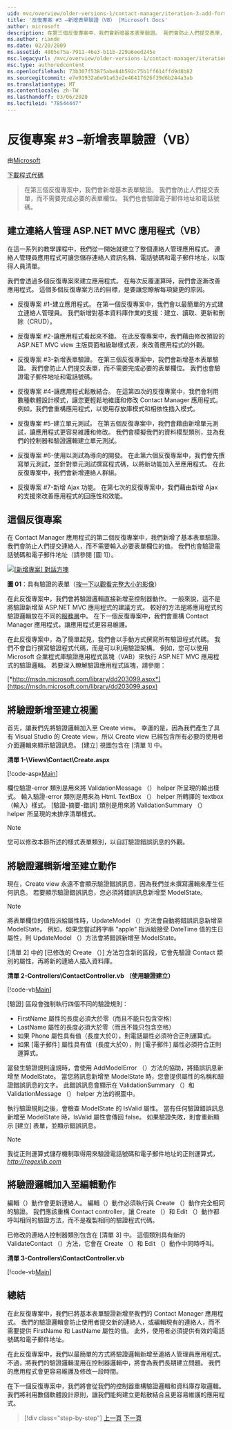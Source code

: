```yaml
---
uid: mvc/overview/older-versions-1/contact-manager/iteration-3-add-form-validation-vb
title: '反復專案 #3 –新增表單驗證（VB） |Microsoft Docs'
author: microsoft
description: 在第三個反復專案中，我們會新增基本表單驗證。 我們會防止人們提交表單，而不需要完成必要的表單欄位。 我們也會驗證 emai 。
ms.author: riande
ms.date: 02/20/2009
ms.assetid: 4805e75a-7911-46e3-b11b-229a6eed245e
msc.legacyurl: /mvc/overview/older-versions-1/contact-manager/iteration-3-add-form-validation-vb
msc.type: authoredcontent
ms.openlocfilehash: 73b307f53875abe84b592c75b1ff614ffd9d8b82
ms.sourcegitcommit: e7e91932a6e91a63e2e46417626f39d6b244a3ab
ms.translationtype: MT
ms.contentlocale: zh-TW
ms.lasthandoff: 03/06/2020
ms.locfileid: "78544447"
---
```

# <a name="iteration-3--add-form-validation-vb"></a>反復專案 #3 –新增表單驗證（VB）

由[Microsoft](https://github.com/microsoft)

[下載程式代碼](iteration-3-add-form-validation-vb/_static/contactmanager_3_vb1.zip)

> 在第三個反復專案中，我們會新增基本表單驗證。 我們會防止人們提交表單，而不需要完成必要的表單欄位。 我們也會驗證電子郵件地址和電話號碼。

## <a name="building-a-contact-management-aspnet-mvc-application-vb"></a>建立連絡人管理 ASP.NET MVC 應用程式（VB）

在這一系列的教學課程中，我們從一開始就建立了整個連絡人管理應用程式。 連絡人管理員應用程式可讓您儲存連絡人資訊名稱、電話號碼和電子郵件地址，以取得人員清單。

我們會透過多個反復專案來建立應用程式。 在每次反覆運算時，我們會逐漸改善應用程式。 這個多個反復專案方法的目標，是要讓您瞭解每項變更的原因。

- 反復專案 #1-建立應用程式。 在第一個反復專案中，我們會以最簡單的方式建立連絡人管理員。 我們新增對基本資料庫作業的支援：建立、讀取、更新和刪除（CRUD）。

- 反復專案 #2-讓應用程式看起來不錯。 在此反復專案中，我們藉由修改預設的 ASP.NET MVC view 主版頁面和級聯樣式表，來改善應用程式的外觀。

- 反復專案 #3-新增表單驗證。 在第三個反復專案中，我們會新增基本表單驗證。 我們會防止人們提交表單，而不需要完成必要的表單欄位。 我們也會驗證電子郵件地址和電話號碼。

- 反復專案 #4-讓應用程式鬆散結合。 在這第四次的反復專案中，我們會利用數種軟體設計模式，讓您更輕鬆地維護和修改 Contact Manager 應用程式。 例如，我們會重構應用程式，以使用存放庫模式和相依性插入模式。

- 反復專案 #5-建立單元測試。 在第五個反復專案中，我們會藉由新增單元測試，讓應用程式更容易維護和修改。 我們會模擬我們的資料模型類別，並為我們的控制器和驗證邏輯建立單元測試。

- 反復專案 #6-使用以測試為導向的開發。 在此第六個反復專案中，我們會先撰寫單元測試，並針對單元測試撰寫程式碼，以將新功能加入至應用程式。 在此反復專案中，我們會新增連絡人群組。

- 反復專案 #7-新增 Ajax 功能。 在第七次的反復專案中，我們藉由新增 Ajax 的支援來改善應用程式的回應性和效能。

## <a name="this-iteration"></a>這個反復專案

在 Contact Manager 應用程式的第二個反復專案中，我們新增了基本表單驗證。 我們會防止人們提交連絡人，而不需要輸入必要表單欄位的值。 我們也會驗證電話號碼和電子郵件地址（請參閱 [圖 1]）。

[![[新增專案] 對話方塊](iteration-3-add-form-validation-vb/_static/image1.jpg)](iteration-3-add-form-validation-vb/_static/image1.png)

**圖 01**：具有驗證的表單（[按一下以觀看完整大小的影像](iteration-3-add-form-validation-vb/_static/image2.png)）

在此反復專案中，我們會將驗證邏輯直接新增至控制器動作。 一般來說，這不是將驗證新增至 ASP.NET MVC 應用程式的建議方式。 較好的方法是將應用程式的驗證邏輯放在不同的[服務層](http://martinfowler.com/eaaCatalog/serviceLayer.html)中。 在下一個反復專案中，我們會重構 Contact Manager 應用程式，讓應用程式更容易維護。

在此反復專案中，為了簡單起見，我們會以手動方式撰寫所有驗證程式代碼。 我們不會自行撰寫驗證程式代碼，而是可以利用驗證架構。 例如，您可以使用 Microsoft 企業程式庫驗證應用程式區塊（VAB）來執行 ASP.NET MVC 應用程式的驗證邏輯。 若要深入瞭解驗證應用程式區塊，請參閱：

[*http://msdn.microsoft.com/library/dd203099.aspx*](https://msdn.microsoft.com/library/dd203099.aspx)

## <a name="adding-validation-to-the-create-view"></a>將驗證新增至建立視圖

首先，讓我們先將驗證邏輯加入至 Create view。 幸運的是，因為我們產生了具有 Visual Studio 的 Create view，所以 Create view 已經包含所有必要的使用者介面邏輯來顯示驗證訊息。 [建立] 視圖包含在 [清單 1] 中。

**清單 1-\Views\Contact\Create.aspx**

[!code-aspx[Main](iteration-3-add-form-validation-vb/samples/sample1.aspx)]

欄位驗證-error 類別是用來將 ValidationMessage （） helper 所呈現的輸出樣式。 輸入驗證-error 類別是用來為 Html. TextBox （） helper 所轉譯的 textbox （輸入）樣式。 [驗證-摘要-錯誤] 類別是用來將 ValidationSummary （） helper 所呈現的未排序清單樣式。

> [!NOTE] 
> 
> 您可以修改本節所述的樣式表單類別，以自訂驗證錯誤訊息的外觀。

## <a name="adding-validation-logic-to-the-create-action"></a>將驗證邏輯新增至建立動作

現在，Create view 永遠不會顯示驗證錯誤訊息，因為我們並未撰寫邏輯來產生任何訊息。 若要顯示驗證錯誤訊息，您必須將錯誤訊息新增至 ModelState。

> [!NOTE] 
> 
> 將表單欄位的值指派給屬性時，UpdateModel （）方法會自動將錯誤訊息新增至 ModelState。 例如，如果您嘗試將字串 "apple" 指派給接受 DateTime 值的生日屬性，則 UpdateModel （）方法會將錯誤新增至 ModelState。

[清單 2] 中的 [已修改的 Create （）] 方法包含新的區段，它會先驗證 Contact 類別的屬性，再將新的連絡人插入資料庫。

**清單 2-Controllers\ContactController.vb （使用驗證建立）**

[!code-vb[Main](iteration-3-add-form-validation-vb/samples/sample2.vb)]

[驗證] 區段會強制執行四個不同的驗證規則：

- FirstName 屬性的長度必須大於零（而且不能只包含空格）
- LastName 屬性的長度必須大於零（而且不能只包含空格）
- 如果 Phone 屬性具有值（長度大於0），則電話屬性必須符合正則運算式。
- 如果 [電子郵件] 屬性具有值（長度大於0），則 [電子郵件] 屬性必須符合正則運算式。

當發生驗證規則違規時，會使用 AddModelError （）方法的協助，將錯誤訊息新增至 ModelState。 當您將訊息新增至 ModelState 時，您會提供屬性的名稱和驗證錯誤訊息的文字。 此錯誤訊息會顯示在 ValidationSummary （）和 ValidationMessage （） helper 方法的視圖中。

執行驗證規則之後，會檢查 ModelState 的 IsValid 屬性。 當有任何驗證錯誤訊息新增至 ModelState 時，IsValid 屬性會傳回 false。 如果驗證失敗，則會重新顯示 [建立] 表單，並顯示錯誤訊息。

> [!NOTE] 
> 
> 我從正則運算式儲存機制取得用來驗證電話號碼和電子郵件地址的正則運算式， [ *http://regexlib.com* ](http://regexlib.com)

## <a name="adding-validation-logic-to-the-edit-action"></a>將驗證邏輯加入至編輯動作

編輯（）動作會更新連絡人。 編輯（）動作必須執行與 Create （）動作完全相同的驗證。 我們應該重構 Contact controller，讓 Create （）和 Edit （）動作都呼叫相同的驗證方法，而不是複製相同的驗證程式代碼。

已修改的連絡人控制器類別包含在 [清單 3] 中。 這個類別具有新的 ValidateContact （）方法，它會在 Create （）和 Edit （）動作中同時呼叫。

**清單 3-Controllers\ContactController.vb**

[!code-vb[Main](iteration-3-add-form-validation-vb/samples/sample3.vb)]

## <a name="summary"></a>總結

在此反復專案中，我們已將基本表單驗證新增至我們的 Contact Manager 應用程式。 我們的驗證邏輯會防止使用者提交新的連絡人，或編輯現有的連絡人，而不需要提供 FirstName 和 LastName 屬性的值。 此外，使用者必須提供有效的電話號碼和電子郵件地址。

在此反復專案中，我們以最簡單的方式將驗證邏輯新增至連絡人管理員應用程式。 不過，將我們的驗證邏輯混用在控制器邏輯中，將會為我們長期建立問題。 我們的應用程式會更容易維護及修改一段時間。

在下一個反復專案中，我們將會從我們的控制器重構驗證邏輯和資料庫存取邏輯。 我們將利用數個軟體設計原則，讓我們能夠建立更鬆散結合且更容易維護的應用程式。

> [!div class="step-by-step"]
> [上一頁](iteration-2-make-the-application-look-nice-vb.md)
> [下一頁](iteration-4-make-the-application-loosely-coupled-vb.md)
